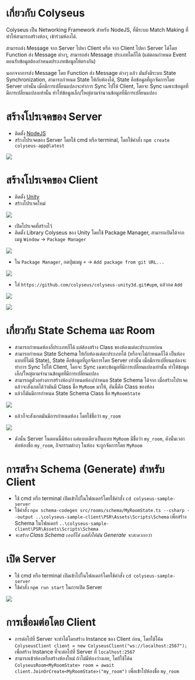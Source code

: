 # เกี่ยวกับ Colyseus
Colyseus เป็น Networking Framework สำหรับ NodeJS, ที่มีระบบ Match Making ที่ทำให้สามารถสร้างห้อง, เข้าร่วมห้องได้. 

สามารถส่ง Message จาก Server ไปหา Client หรือ จาก Client ไปหา Server ได้โดย Function ส่ง Message ต่างๆ, สามารถส่ง Message ประเภทใดก็ได้ (แต่ตอนกำหนด Event ตอนรับข้อมูลต้องกำหนดประเภทข้อมูลให้ตรงกัน)

นอกจากการส่ง Message โดย Function ส่ง Message ต่างๆ แล้ว มันยังมีระบบ State Synchronization, สามารถกำหนด State ให้กับห้องได้, State คือข้อมูลที่ถูกจัดการโดย Server เท่านั้น เมื่อมีการเปลี่ยนแปลงจะทำการ Sync ไปให้ Client, โดยจะ Sync เฉพาะข้อมูลที่มีการเปลี่ยนแปลงเท่านั้น ทำให้ข้อมูลเล็ก/ใหญ่ตามจำนวนข้อมูลที่มีการเปลี่ยนแปลง

# สร้างโปรเจคของ Server
- ติดตั้ง [NodeJS](https://nodejs.org/)
- สร้างโปรเจคของ Server โดยใช้ cmd หรือ terminal, โดยใช้คำสั่ง `npm create colyseus-app@latest`

![](screenshots/1.png)

# สร้างโปรเจคของ Client
- ติดตั้ง [Unity](https://unity.com/)
- สร้างโปรเจคใหม่

![](screenshots/2.png)

- เปิดโปรเจคที่สร้างไว้
- ติดตั้ง Library Colyseus ของ Unity โดยใช้ Package Manager, สามารถเปิดได้จากเมนู `Window` -> `Package Manager`

![](screenshots/3.png)

- ใน `Package Manager`, กดปุ่มเมนู `+` -> `Add package from git URL...`

![](screenshots/4.png)

- ใส่ `https://github.com/colyseus/colyseus-unity3d.git#upm`, แล้วกด `Add`

![](screenshots/5.png)

![](screenshots/6.png)

# เกี่ยวกับ State Schema และ Room
- สามารถกำหนดห้องกี่ประเภทก็ได้ แต่ต้องสร้าง Class ของห้องแต่ละประเภทก่อน
- สามารถกำหนด State Schema ให้กับห้องแต่ละประเภทได้ (หรือจะไม่กำหนดก็ได้ เป็นห้องแบบที่ไม่มี State), State คือข้อมูลที่ถูกจัดการโดย Server เท่านั้น เมื่อมีการเปลี่ยนแปลงจะทำการ Sync ไปให้ Client, โดยจะ Sync เฉพาะข้อมูลที่มีการเปลี่ยนแปลงเท่านั้น ทำให้ข้อมูลเล็ก/ใหญ่ตามจำนวนข้อมูลที่มีการเปลี่ยนแปลง
- สามารถดูตัวอย่างการสร้างห้อง/กำหนดห้อง/กำหนด State Schema ได้จาก เมื่อสร้างโปรเจคแล้วจะสังเกตได้ว่ามันมี Class ชื่อ `MyRoom` มาให้, อันนี้คือ Class ของห้อง
- แล้วก็มันมีการกำหนด State Schema Class ชื่อ `MyRoomState`

![](screenshots/7.png)

- แล้วก็จะสังเกตมันมีการกำหนดห้อง โดยใช้ชื่อว่า `my_room`

![](screenshots/8.png)

- ดังนั้น Server ในตอนนี้มีห้อง แค่แบบเดียวเป็นแบบ `MyRoom` มีชื่อว่า `my_room`, ดังนั้นเวลาต่อห้องชื่อ `my_room`, กิจกรรมต่างๆ ในห้อง จะถูกจัดการโดย `MyRoom`

# การสร้าง Schema (Generate) สำหรับ Client

- ใช้ cmd หรือ terminal เปิดเข้าไปในโฟลเดอร์โดยใช้คำสั่ง `cd colyseus-sample-server`
- ใช้คำสั่ง `npx schema-codegen src/rooms/schema/MyRoomState.ts --csharp --output ..\colyseus-sample-client\PSR\Assets\Scripts\Schema` เพื่อสร้าง Schema ในโฟลเดอร์ `..\colyseus-sample-client\PSR\Assets\Scripts\Schema`
- *จะสร้าง Class Schema เองก็ได้ แต่สั่งให้มัน Generate จะสะดวกกว่า*

# เปิด Server

- ใช้ cmd หรือ terminal เปิดเข้าไปในโฟลเดอร์โดยใช้คำสั่ง `cd colyseus-sample-server`
- ใช้คำสั่ง `npm run start` ในการเปิด Server

![](screenshots/9.png)

# การเชื่อมต่อโดย Client

- การต่อไปที่ Server จะทำได้โดยสร้าง Instance ของ Client ก่อน, โดยใช้โค้ด `ColyseusClient client = new ColyseusClient("ws://localhost:2567");` เพื่อสร้าง Instance ที่จะต่อไปที่ Server ที่ `localhost:2567`
- สามารถเข้าห้องหรือสร้างห้องใหม่ ถ้าไม่มีห้องว่างเลย, โดย้ใช้โค้ด `ColyseusRoom<MyRoomState> room = await client.JoinOrCreate<MyRoomState>("my_room")` เพื่อเข้าไปห้องชื่อ `my_room`